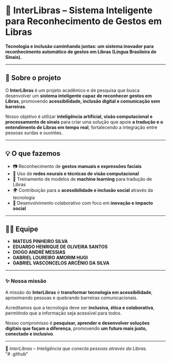 # 🤖 InterLibras – Sistema Inteligente para Reconhecimento de Gestos em Libras  

**Tecnologia e inclusão caminhando juntas: um sistema inovador para reconhecimento automático de gestos em Libras (Língua Brasileira de Sinais).**  

---

## 🚀 Sobre o projeto  

O **InterLibras** é um projeto acadêmico e de pesquisa que busca desenvolver um **sistema inteligente capaz de reconhecer gestos em Libras**, promovendo **acessibilidade, inclusão digital e comunicação sem barreiras**.  

Nosso objetivo é utilizar **inteligência artificial, visão computacional e processamento de sinais** para criar uma solução que apoie **a tradução e o entendimento de Libras em tempo real**, fortalecendo a integração entre pessoas surdas e ouvintes.  

---

## 💡 O que fazemos  

- 📷 Reconhecimento de **gestos manuais e expressões faciais**  
- 🧠 Uso de **redes neurais e técnicas de visão computacional**  
- 🔎 Treinamento de modelos de **machine learning** para tradução de Libras  
- 🌍 Contribuição para a **acessibilidade e inclusão social** através da tecnologia  
- 🤝 Desenvolvimento colaborativo com foco em **inovação e impacto social**  

---

## 👥🔗 Equipe  

- **MATEUS PINHEIRO SILVA**  
- **EDUARDO HENRIQUE DE OLIVEIRA SANTOS** 
- **DIOGO ANDRÉ MESSIAS** 
- **GABRIEL LOUREIRO AMORIM HUGI**
- **GABRIEL VASCONCELOS ARCÊNIO DA SILVA**

---

### ✨ Nossa missão  

A missão do **InterLibras** é **transformar tecnologia em acessibilidade**, aproximando pessoas e quebrando barreiras comunicacionais.  

Acreditamos que a tecnologia deve ser **inclusiva, ética e colaborativa**, permitindo que a informação seja acessível para todos.  

Nosso compromisso é **pesquisar, aprender e desenvolver soluções digitais que façam a diferença**, promovendo **um futuro mais justo, conectado e inclusivo**.  

---

📌 *InterLibras – Inteligência que conecta pessoas através da Libras.*  
"# .github"  
